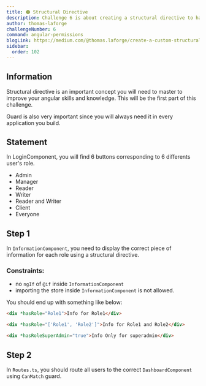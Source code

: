 ```yaml
---
title: 🟠 Structural Directive
description: Challenge 6 is about creating a structural directive to handle permissions
author: thomas-laforge
challengeNumber: 6
command: angular-permissions
blogLink: https://medium.com/@thomas.laforge/create-a-custom-structural-directive-to-manage-permissions-like-a-pro-11a1acad30ad
sidebar:
  order: 102
---
```


## Information

Structural directive is an important concept you will need to master to improve your angular skills and knowledge. This will be the first part of this challenge.

Guard is also very important since you will always need it in every application you build.

## Statement

In LoginComponent, you will find 6 buttons corresponding to 6 differents user's role.

- Admin
- Manager
- Reader
- Writer
- Reader and Writer
- Client
- Everyone

## Step 1

In `InformationComponent`, you need to display the correct piece of information for each role using a structural directive.

### Constraints:

- no `ngIf` of `@if` inside `InformationComponent`
- importing the store inside `InformationComponent` is not allowed.

You should end up with something like below:

```html
<div *hasRole="Role1">Info for Role1</div>
```

```html
<div *hasRole="['Role1', 'Role2']">Info for Role1 and Role2</div>
```

```html
<div *hasRoleSuperAdmin="true">Info Only for superadmin</div>
```

## Step 2

In `Routes.ts`, you should route all users to the correct `DashboardComponent` using `CanMatch` guard.
